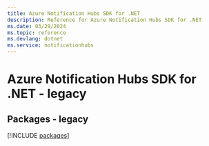 ```yaml
---
title: Azure Notification Hubs SDK for .NET
description: Reference for Azure Notification Hubs SDK for .NET
ms.date: 03/29/2024
ms.topic: reference
ms.devlang: dotnet
ms.service: notificationhubs
---
```

# Azure Notification Hubs SDK for .NET - legacy
## Packages - legacy
[!INCLUDE [packages](notification-hubs-index.md)]